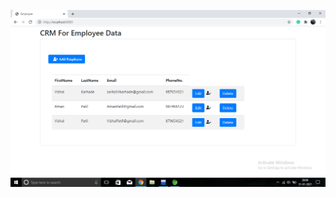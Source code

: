 ![Project SCreenShot in local Port](https://github.com/vk2611/Spring-Boot-Projects/blob/main/CRM/Screenshot%20(53).png)
